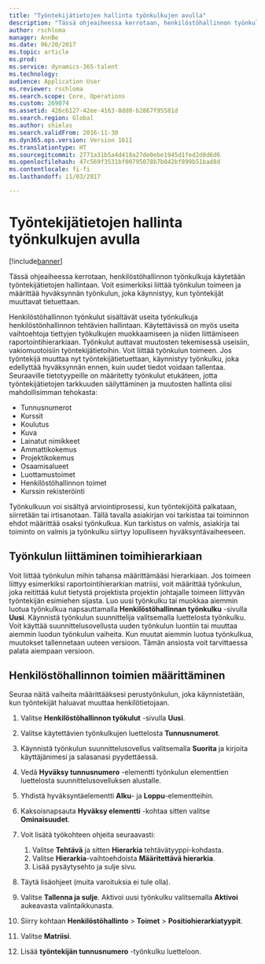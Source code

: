 ```yaml
---
title: "Työntekijätietojen hallinta työnkulkujen avulla"
description: "Tässä ohjeaiheessa kerrotaan, henkilöstöhallinnon työnkulkuja käytetään työntekijätietojen hallintaan. Voit esimerkiksi liittää työnkulun toimeen ja määrittää hyväksynnän työnkulun, joka käynnistyy, kun työntekijät muuttavat tietuettaan."
author: rschloma
manager: AnnBe
ms.date: 06/20/2017
ms.topic: article
ms.prod: 
ms.service: dynamics-365-talent
ms.technology: 
audience: Application User
ms.reviewer: rschloma
ms.search.scope: Core, Operations
ms.custom: 269074
ms.assetid: 426c6127-42ee-4163-8dd0-b2867f95581d
ms.search.region: Global
ms.author: shielas
ms.search.validFrom: 2016-11-30
ms.dyn365.ops.version: Version 1611
ms.translationtype: HT
ms.sourcegitcommit: 2771a31b5a4d418a27de0ebe1945d1fed2d8d6d6
ms.openlocfilehash: 47c569f3531bf00795078b7b042bf899b51bad8d
ms.contentlocale: fi-fi
ms.lasthandoff: 11/03/2017

---
```


# <a name="use-workflows-to-manage-employee-information"></a>Työntekijätietojen hallinta työnkulkujen avulla

[!include[banner](includes/banner.md)]


Tässä ohjeaiheessa kerrotaan, henkilöstöhallinnon työnkulkuja käytetään työntekijätietojen hallintaan. Voit esimerkiksi liittää työnkulun toimeen ja määrittää hyväksynnän työnkulun, joka käynnistyy, kun työntekijät muuttavat tietuettaan.

Henkilöstöhallinnon työnkulut sisältävät useita työnkulkuja henkilöstönhallinnon tehtävien hallintaan. Käytettävissä on myös useita vaihtoehtoja tiettyjen työkulkujen muokkaamiseen ja niiden liittämiseen raportointihierarkiaan. Työnkulut auttavat muutosten tekemisessä useisiin, vakiomuotoisiin työntekijätietoihin. Voit liittää työnkulun toimeen. Jos työntekijä muuttaa nyt työntekijätietuettaan, käynnistyy työnkulku, joka edellyttää hyväksynnän ennen, kuin uudet tiedot voidaan tallentaa. Seuraaville tietotyypeille on määritetty työnkulut etukäteen, jotta työntekijätietojen tarkkuuden säilyttäminen ja muutosten hallinta olisi mahdollisimman tehokasta:

-   Tunnusnumerot
-   Kurssit
-   Koulutus
-   Kuva
-   Lainatut nimikkeet
-   Ammattikokemus
-   Projektikokemus
-   Osaamisalueet
-   Luottamustoimet
-   Henkilöstöhallinnon toimet
-   Kurssin rekisteröinti

Työnkulkuun voi sisältyä arviointiprosessi, kun työntekijöitä palkataan, siirretään tai irtisanotaan. Tällä tavalla asiakirjan voi tarkistaa tai toiminnon ehdot määrittää osaksi työnkulkua. Kun tarkistus on valmis, asiakirja tai toiminto on valmis ja työnkulku siirtyy lopulliseen hyväksyntävaiheeseen.

## <a name="associate-a-workflow-with-a-position-hierarchy"></a>Työnkulun liittäminen toimihierarkiaan
Voit liittää työnkulun mihin tahansa määrittämääsi hierarkiaan. Jos toimeen liittyy esimerkiksi raportointihierarkian matriisi, voit määrittää työnkulun, joka reitittää kulut tietystä projektista projektin johtajalle toimeen liittyvän työntekijän esimiehen sijasta. Luo uusi työnkulku tai muokkaa aiemmin luotua työnkulkua napsauttamalla **Henkilöstöhallinnan työnkulku** -sivulla **Uusi**. Käynnistä työnkulun suunnittelija valitsemalla luettelosta työnkulku. Voit käyttää suunnittelusovellusta uuden työnkulun luontiin tai muuttaa aiemmin luodun työnkulun vaiheita. Kun muutat aiemmin luotua työnkulkua, muutokset tallennetaan uuteen versioon. Tämän ansiosta voit tarvittaessa palata aiempaan versioon.

## <a name="configure-a-human-resources-workflow"></a>Henkilöstöhallinnon toimien määrittäminen
Seuraa näitä vaiheita määrittääksesi perustyönkulun, joka käynnistetään, kun työntekijät haluavat muuttaa henkilötietojaan.

1.  Valitse **Henkilöstöhallinnon työkulut** -sivulla **Uusi**.
2.  Valitse käytettävien työnkulkujen luettelosta **Tunnusnumerot**.
3.  Käynnistä työnkulun suunnittelusovellus valitsemalla **Suorita** ja kirjoita käyttäjänimesi ja salasanasi pyydettäessä.
4.  Vedä **Hyväksy tunnusnumero** -elementti työnkulun elementtien luettelosta suunnittelusovelluksen alustalle.
5.  Yhdistä hyväksyntäelementti **Alku**- ja **Loppu**-elementteihin.
6.  Kaksoisnapsauta **Hyväksy elementti** -kohtaa sitten valitse **Ominaisuudet**.
7.  Voit lisätä työkohteen ohjeita seuraavasti:
    1.  Valitse **Tehtävä** ja sitten **Hierarkia** tehtävätyyppi-kohdasta.
    2.  Valitse **Hierarkia**-vaihtoehdoista **Määritettävä hierarkia**.
    3.  Lisää pysäytysehto ja sulje sivu.

8.  Täytä lisäohjeet (muita varoituksia ei tule olla).
9.  Valitse **Tallenna ja sulje**. Aktivoi uusi työnkulku valitsemalla **Aktivoi** aukeavasta valintaikkunasta.
10. Siirry kohtaan **Henkilöstöhallinto** &gt; **Toimet** &gt; **Positiohierarkiatyypit**.
11. Valitse **Matriisi**.
12. Lisää **työntekijän tunnusnumero** -työnkulku luetteloon.





